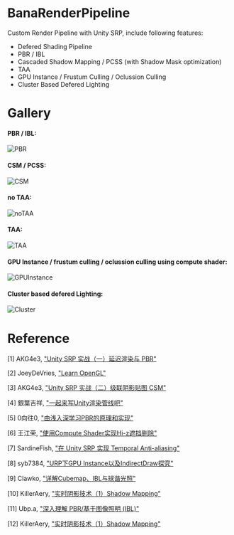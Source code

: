 ﻿# BanaRenderPipeline

Custom Render Pipeline with Unity SRP, include following features:
- Defered Shading Pipeline
- PBR / IBL
- Cascaded Shadow Mapping / PCSS (with Shadow Mask optimization)
- TAA
- GPU Instance / Frustum Culling / Oclussion Culling
- Cluster Based Defered Lighting

# Gallery

#### PBR / IBL:

![PBR](Image/PBRIBL.png)

#### CSM / PCSS:

![CSM](Image/CSMPCSS.png)

#### no TAA:

![noTAA](Image/noTAA.png)

#### TAA:

![TAA](Image/TAA.png)

#### GPU Instance / frustum culling / oclussion culling using compute shader:

![GPUInstance](Image/GPUCull.png)

#### Cluster based defered Lighting:

![Cluster](Image/clusterLight.png)

# Reference

[1] AKG4e3, ["Unity SRP 实战（一）延迟渲染与 PBR"](https://zhuanlan.zhihu.com/p/458890891)

[2] JoeyDeVries, ["Learn OpenGL"](https://learnopengl.com/)

[3] AKG4e3, ["Unity SRP 实战（二）级联阴影贴图 CSM"](https://zhuanlan.zhihu.com/p/460945398)

[4] 銀葉吉祥, ["一起来写Unity渲染管线吧"](https://zhuanlan.zhihu.com/p/35862626)

[5] 0向往0, ["由浅入深学习PBR的原理和实现"](https://www.cnblogs.com/timlly/p/10631718.html)

[6] 王江荣, ["使用Compute Shader实现Hi-z遮挡剔除"](https://zhuanlan.zhihu.com/p/396979267)

[7] SardineFish, ["在 Unity SRP 实现 Temporal Anti-aliasing"](https://zhuanlan.zhihu.com/p/138866533)

[8] syb7384, ["URP下GPU Instance以及IndirectDraw探究"](https://www.cnblogs.com/shenyibo/p/14295047.html)

[9] Clawko, ["详解Cubemap、IBL与球谐光照"](https://zhuanlan.zhihu.com/p/463309766)

[10] KillerAery, ["实时阴影技术（1）Shadow Mapping"](https://www.cnblogs.com/KillerAery/p/15201310.html)

[11] Ubp.a, ["深入理解 PBR/基于图像照明 (IBL)"](https://zhuanlan.zhihu.com/p/66518450)

[12] KillerAery, ["实时阴影技术（1）Shadow Mapping"](https://www.cnblogs.com/KillerAery/p/15201310.html#cascade-shadow-mapcsm)






